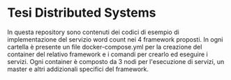 # Tesi Distributed Systems
In questa repository sono contenuti dei codici di esempio di implementazione del servizio word count nei 4 framework proposti.
In ogni cartella è presente un file docker-compose.yml per la creazione del container del relativo framework e i comandi per crearlo ed eseguire i servizi. Ogni container è composto da 3 nodi per l'esecuzione di servizi, un master e altri addizionali specifici del framework.
